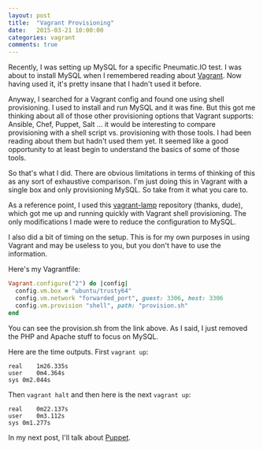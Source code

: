 ```yaml
---
layout: post
title:  "Vagrant Provisioning"
date:   2015-03-21 10:00:00
categories: vagrant
comments: true
---
```


Recently, I was setting up MySQL for a specific Pneumatic.IO test. I was about to install MySQL when I remembered reading about [Vagrant](https://www.vagrantup.com/). Now having used it, it's pretty insane that I hadn't used it before.

Anyway, I searched for a Vagrant config and found one using shell provisioning. I used to install and run MySQL and it was fine. But this got me thinking about all of those other provisioning options that Vagrant supports: Ansible, Chef, Puppet, Salt ... it would be interesting to compare provisioning with a shell script vs. provisioning with those tools. I had been reading about them but hadn't used them yet. It seemed like a good opportunity to at least begin to understand the basics of some of those tools.

So that's what I did. There are obvious limitations in terms of thinking of this as any sort of exhaustive comparison. I'm just doing this in Vagrant with a single box and only provisioning MySQL. So take from it what you care to.

As a reference point, I used this [vagrant-lamp](https://github.com/mattandersen/vagrant-lamp) repository (thanks, dude), which got me up and running quickly with Vagrant shell provisioning. The only modifications I made were to reduce the configuration to MySQL.

I also did a bit of timing on the setup. This is for my own purposes in using Vagrant and may be useless to you, but you don't have to use the information.

Here's my Vagrantfile:

```ruby
Vagrant.configure("2") do |config|
  config.vm.box = "ubuntu/trusty64"
  config.vm.network "forwarded_port", guest: 3306, host: 3306
  config.vm.provision "shell", path: "provision.sh"
end
```
You can see the provision.sh from the link above. As I said, I just removed the PHP and Apache stuff to focus on MySQL.

Here are the time outputs. First `vagrant up`:

```
real	1m26.335s
user	0m4.364s
sys	0m2.044s
```

Then `vagrant halt` and then here is the next `vagrant up`:

```
real	0m22.137s
user	0m3.112s
sys	0m1.277s
```

In my next post, I'll talk about [Puppet](https://puppetlabs.com/).
